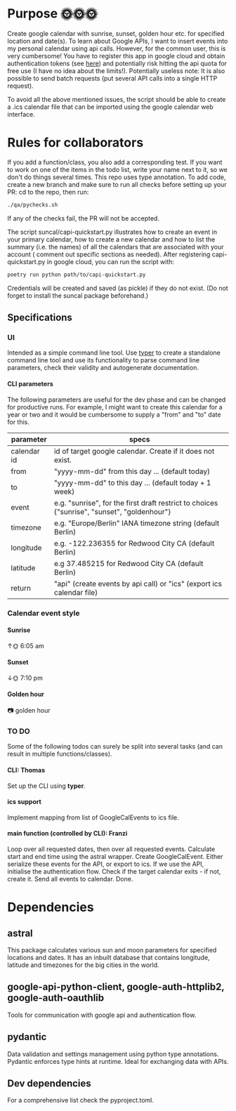 # Purpose 🌞🌞🌞
Create google calendar with sunrise, sunset, golden hour etc. for specified
location and date(s). To learn about Google APIs, I want to insert events into my personal calendar using api calls.
However, for the common user, this is very cumbersome! You have to register this app in google cloud and obtain 
authentication tokens (see [here](https://developers.google.com/calendar/quickstart/python)) and potentially risk 
hitting the api quota for free use (I have no idea about the limits!).
Potentially useless note: It is also possible to send batch requests (put several API calls into a single HTTP request). 

To avoid all the above mentioned issues, the script should be able to create a .ics calendar file that can be 
imported using the google calendar web interface. 

# Rules for collaborators
If you add a function/class, you also add a corresponding test. If you want to work on one of the items in the todo
list, write your name next to it, so we don't do things several times. This repo uses type annotation. To add code, 
create a new branch and make sure to run all checks before setting up your PR: cd to the repo, then run:

```bash
./qa/pychecks.sh
```
If any of the checks fail, the PR will not be accepted.

The script suncal/capi-quickstart.py illustrates how to create an event in your primary calendar, how to create a new 
calendar and how to list the summary (i.e. the names) of all the calendars that are associated with your account (
comment out specific sections as needed). After registering capi-quickstart.py in google cloud, you can run the script
with:

```bash
poetry run python path/to/capi-quickstart.py
```

Credentials will be created and saved (as pickle) if they do not exist. (Do not forget to install the suncal package
beforehand.)

## Specifications

### UI

Intended as a simple command line tool. Use [typer](https://typer.tiangolo.com/) to create a 
standalone command line tool and use its functionality to parse command line parameters, check their validity and 
autogenerate documentation.

#### CLI parameters

The following parameters are useful for the dev phase and can be changed for productive runs. For example, 
I might want to create this calendar for a year or two and it would be cumbersome to supply a "from" and "to"
date for this. 

|   parameter  | specs |
|--------------|-------|
| calendar id  | id of target google calendar. Create if it does not exist. |
| from         | "yyyy-mm-dd" from this day ... (default today) |
| to           | "yyyy-mm-dd" to this day ... (default today + 1 week) |
| event        | e.g. "sunrise", for the first draft restrict to choices {"sunrise", "sunset", "goldenhour"} |
| timezone     | e.g. "Europe/Berlin" IANA timezone string (default Berlin) |
| longitude    | e.g. -122.236355 for Redwood City CA (default Berlin) |
| latitude     | e.g 37.485215 for Redwood City CA (default Berlin) |
| return       | "api" (create events by api call) or "ics" (export ics calendar file) | 

### Calendar event style

#### Sunrise

↑🌞 6:05 am

#### Sunset

↓🌞 7:10 pm

#### Golden hour
📷 golden hour

### TO DO
Some of the following todos can surely be split into several tasks (and can result in multiple functions/classes).

#### CLI: Thomas
Set up the CLI using **typer**.

#### ics support
Implement mapping from list of GoogleCalEvents to ics file. 

#### main function (controlled by CLI): Franzi
Loop over all requested dates, then over all requested events. Calculate start and end time using the astral wrapper. 
Create GoogleCalEvent. Either serialize these events for the API, or export to ics. If we use the API, initialise the 
authentication flow. Check if the target calendar exits - if not, create it. Send all events to calendar. Done. 

# Dependencies

## astral
This package calculates various sun and moon parameters for specified
locations and dates. It has an inbuilt database that contains longitude,
latitude and timezones for the big cities in the world.

## google-api-python-client, google-auth-httplib2, google-auth-oauthlib
Tools for communication with google api and authentication flow.

## pydantic
Data validation and settings management using python type annotations.
Pydantic enforces type hints at runtime. Ideal for exchanging data with APIs.

## Dev dependencies
For a comprehensive list check the pyproject.toml.
